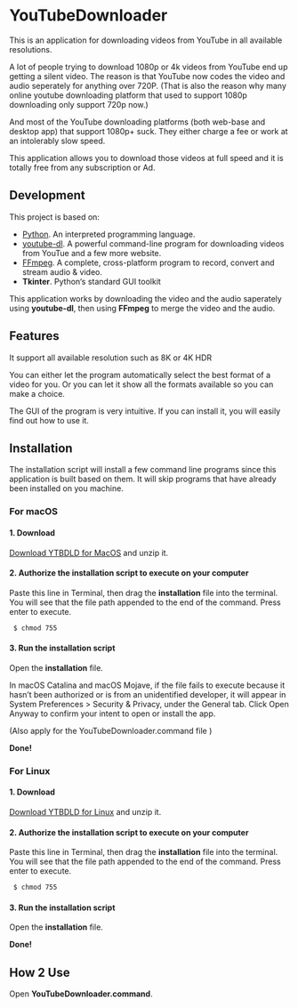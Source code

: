 # YouTubeDownloader


This is an application for downloading videos from YouTube in all available resolutions.

A lot of people trying to download 1080p or 4k videos from YouTube end up getting a silent video. The reason is that YouTube now codes the video and  audio seperately for anything over 720P. (That is also the reason why many online youtube downloading platform that used to support 1080p downloading only support 720p now.)

And most of the YouTube downloading platforms (both web-base and desktop app) that support 1080p+ suck. They either charge a fee or work at an intolerably slow speed.

This application allows you to download those videos at full speed and it is totally free from any subscription or Ad.





## Development

This project is based on:

- [Python](https://www.python.org/).  An interpreted programming language.
- [youtube-dl](https://ytdl-org.github.io/youtube-dl/). A powerful command-line program for downloading videos from YouTue and a few more website.
- [FFmpeg](https://ffmpeg.org/). A complete, cross-platform program to record, convert and stream audio & video.
- **Tkinter**. Python‘s standard GUI toolkit

This application works by downloading the video and the audio saperately using **youtube-dl**, then using **FFmpeg** to merge the video and the audio. 





## Features

It support all available resolution such as 8K or 4K HDR 

You can either let the program automatically select the best format of a video for you. Or you can let it show all the formats available so you can make a choice.

The GUI of the program is very intuitive. If you can install it, you will easily find out how to use it.





## Installation

The installation script will install a few command line programs since this application is built based on them. It will skip programs that have already been installed on you machine.




### For macOS

#### 1. Download
[Download YTBDLD for MacOS](https://github.com/yuehanui/YouTubeDownloader/raw/dev/YTBDLD%20for%20MacOS.zip) and unzip it.

#### 2. Authorize the installation script to execute on your computer



Paste this line in Terminal, then drag the **installation** file into the terminal. You will see that the file path appended to the end of the command. Press enter to execute.

```bash
 $ chmod 755 
```



#### 3. Run the installation script

Open the **installation** file.

In macOS Catalina and macOS Mojave, if the file fails to execute because it hasn’t been authorized or is from an unidentified developer, it will appear in System Preferences > Security & Privacy, under the General tab. Click Open Anyway to confirm your intent to open or install the app.

(Also apply for the YouTubeDownloader.command file )

**Done!**







### For Linux

#### 1. Download
[Download YTBDLD for Linux](https://github.com/yuehanui/YouTubeDownloader/raw/dev/YTBDLD%20for%20Linux.zip) and unzip it.




#### 2. Authorize the installation script to execute on your computer

Paste this line in Terminal, then drag the **installation** file into the terminal. You will see that the file path appended to the end of the command. Press enter to execute.

```bash
 $ chmod 755 
```



#### 3. Run the installation script

Open the **installation** file.

**Done!**







## How 2 Use

Open **YouTubeDownloader.command**.

